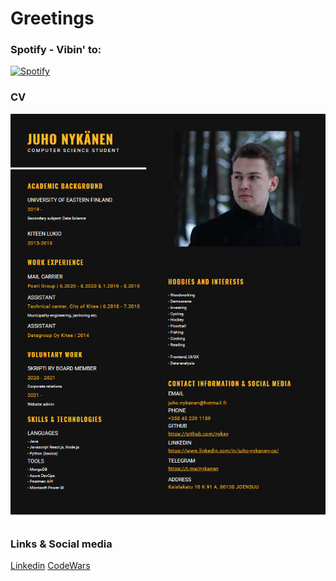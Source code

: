 # Greetings

### Spotify - Vibin' to:
[![Spotify](https://novatorem.nyksy.vercel.app/api/spotify)](https://open.spotify.com/playlist/2eWMsThzyLUMMePDjpKDTt)

### CV
![CV](https://github.com/nyksy/nyksy/blob/main/JuhoNykanen.png)


### Links & Social media

[Linkedin](https://www.linkedin.com/in/juho-nykanen-cs/)
[CodeWars](https://www.codewars.com/users/Nyksy)
